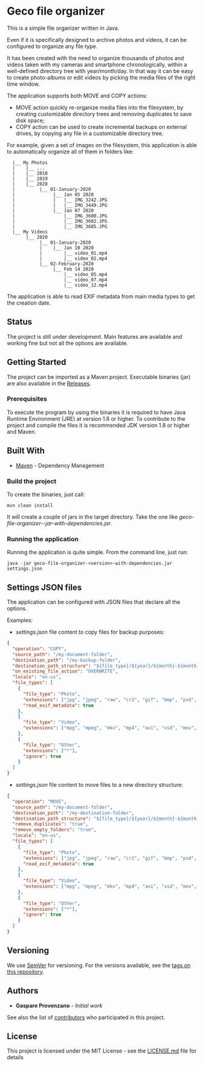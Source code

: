 # Geco file organizer

This is a simple file organizer written in Java.
 
Even if it is specifically designed to archive photos and videos, it can be configured 
to organize any file type. 

It has been created with the need to organize thousands of photos and videos taken with my
cameras and smartphone chronologically, within a well-defined directory tree with year/month/day.
In that way it can be easy to create photo-albums or edit videos by picking the media files
of the right time window. 

The application supports both MOVE and COPY actions:
- MOVE action quickly re-organize media files into the filesystem, by creating
customizable directory trees and removing duplicates to save disk space;
- COPY action can be used to create incremental backups on external drives, by copying 
any file in a customizable directory tree.

For example, given a set of images on the filesystem, this application is able to automatically
organize all of them in folders like:

```
  |__ My Photos
  |    |__ ...
  |    |__ 2018
  |    |__ 2019
  |    |__ 2020
  |         |__ 01-January-2020
  |              |__ Jan 05 2020
  |              |   |__ IMG_3242.JPG
  |              |   |__ IMG_3449.JPG
  |              |__ Jan 07 2020
  |                  |__ IMG_3600.JPG        
  |                  |__ IMG_3602.JPG
  |                  |__ IMG_3605.JPG
  |__ My Videos
       |__ 2020
            |__ 01-January-2020
            |    |__ Jan 10 2020
            |        |__ video_01.mp4
            |        |__ video_02.mp4
            |__ 02-February-2020
                 |__ Feb 14 2020
                     |__ video_05.mp4        
                     |__ video_07.mp4
                     |__ video_12.mp4
```

The application is able to read EXIF metadata from main media types to get the creation date.

## Status
The project is still under development. Main features are available and working fine but not 
all the options are available. 

## Getting Started

The project can be imported as a Maven project. Executable binaries (jar) are also available in 
the [Releases](https://github.com/gprovenz/geco-file-organizer/releases). 

### Prerequisites

To execute the program by using the binaries it is required to have Java Runtime Environment (JRE) 
at version 1.8 or higher.
To contribute to the project and compile the files it is recommended JDK version 1.8 
or higher and Maven.

## Built With

* [Maven](https://maven.apache.org/) - Dependency Management

### Build the project

To create the binaries, just call:
```
mvn clean install
```
It will create a couple of jars in the target directory. 
Take the one like _geco-file-organizer-<version>-jar-with-dependencies.jar_.

### Running the application

Running the application is quite simple. From the command line, just run:

```
java -jar geco-file-organizer-<version>-with-dependencies.jar settings.json
```

## Settings JSON files

The application can be configured with JSON files that declare all the options. 

Examples:

- _settings.json_ file content to copy files for backup purposes:
```json
{
  "operation": "COPY",
  "source_path": "/my-document-folder",
  "destination_path": "/my-backup-folder",
  "destination_path_structure": "${file_type}/${year}/${month}-${month_name}-${year}/${day}-${month_name_short}-${year}",
  "on_existing_file_action": "OVERWRITE",
  "locale": "en-us",
  "file_types": [
    {
      "file_type": "Photo",
      "extensions": ["jpg", "jpeg", "raw", "cr2", "gif", "bmp", "psd", "tiff", "tif", "png"],
      "read_exif_metadata": true
    },
    {
      "file_type": "Video",
      "extensions": ["mpg", "mpeg", "mkv", "mp4", "avi", "vid", "mov", "3gp", "asf"]
    },
    {
      "file_type": "Other",
      "extensions": ["*"],
      "ignore": true
    }
  ]
}
```
- _settings.json_ file content to move files to a new directory structure:
```json
{
  "operation": "MOVE",
  "source_path": "/my-document-folder",
  "destination_path": "/my-destination-folder",
  "destination_path_structure": "${file_type}/${year}/${month}-${month_name}-${year}/${day}-${month_name_short}-${year}",
  "remove_duplicates": "true",
  "remove_empty_folders": "true",
  "locale": "en-us",
  "file_types": [
    {
      "file_type": "Photo",
      "extensions": ["jpg", "jpeg", "raw", "cr2", "gif", "bmp", "psd", "tiff", "tif", "png"],
      "read_exif_metadata": true
    },
    {
      "file_type": "Video",
      "extensions": ["mpg", "mpeg", "mkv", "mp4", "avi", "vid", "mov", "3gp", "asf"]
    },
    {
      "file_type": "Other",
      "extensions": ["*"],
      "ignore": true
    }
  ]
}
```

## Versioning

We use [SemVer](http://semver.org/) for versioning. For the versions available, see the [tags on this repository](https://github.com/gprovenz/geco-file-organizer/tags). 

## Authors

* **Gaspare Provenzano** - *Initial work* 

See also the list of [contributors](https://github.com/gprovenz/geco-file-organizer/contributors) who participated in this project.

## License

This project is licensed under the MIT License - see the [LICENSE.md](https://github.com/gprovenz/geco-file-organizer/blob/master/LICENSE) file for details

